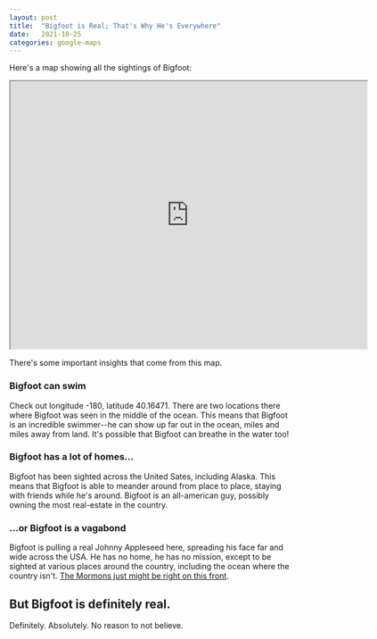 ```yaml
---
layout: post
title:  "Bigfoot is Real; That's Why He's Everywhere"
date:   2021-10-25
categories: google-maps
---
```


Here's a map showing all the sightings of Bigfoot:

<iframe src="https://www.google.com/maps/d/embed?mid=1c8fAabj3ZwX6lSJSRhP-6LRBK1gUxX-G" width="640" height="480"></iframe>

There's some important insights that come from this map.

### Bigfoot can swim

Check out longitude -180, latitude 40.16471. There are two locations there where Bigfoot was seen in the middle of the ocean. This means that Bigfoot is an incredible swimmer--he can show up far out in the ocean, miles and miles away from land. It's possible that Bigfoot can breathe in the water too!

### Bigfoot has a lot of homes...

Bigfoot has been sighted across the United Sates, including Alaska. This means that Bigfoot is able to meander around from place to place, staying with friends while he's around. Bigfoot is an all-american guy, possibly owning the most real-estate in the country.

### ...or Bigfoot is a vagabond

Bigfoot is pulling a real Johnny Appleseed here, spreading his face far and wide across the USA. He has no home, he has no mission, except to be sighted at various places around the country, including the ocean where the country isn't. [The Mormons just might be right on this front](https://www.jstor.org/stable/23289895?seq=1#metadata_info_tab_contents).

## But Bigfoot is definitely real.

Definitely. Absolutely. No reason to not believe.